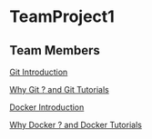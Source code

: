 # TeamProject1

## Team Members

[Git Introduction](Introduction%20to%20Git.md)

[Why Git ? and Git Tutorials](Why%20Git.md)

[Docker Introduction](Introduction%20to%20Docker.md)

[Why Docker ? and Docker Tutorials](Why%20Docker.md)




